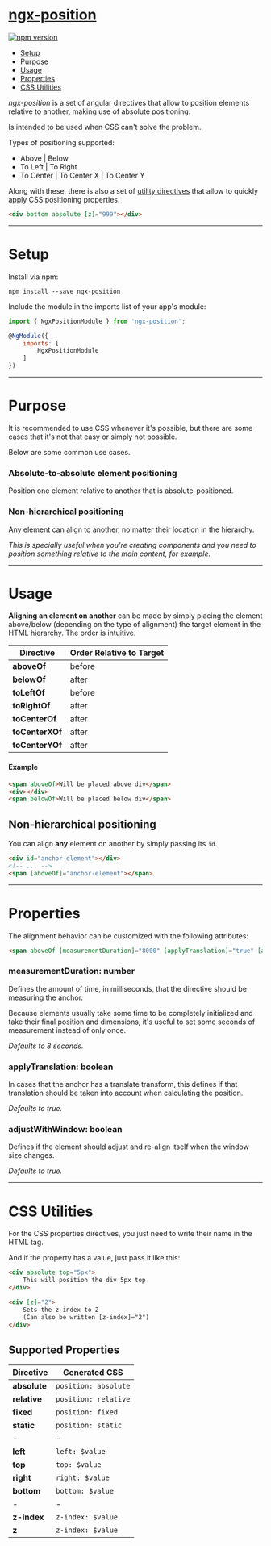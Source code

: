 # [ngx-position](https://github.com/sergiocarneiro/ngx-position)

[![npm version](https://badge.fury.io/js/ngx-position.svg)](https://www.npmjs.com/package/ngx-position)

* [Setup](#setup)
* [Purpose](#purpose)
* [Usage](#usage)
* [Properties](#properties)
* [CSS Utilities](#css-utilities)

*ngx-position* is a set of angular directives that allow to position elements relative to another, making use of absolute positioning.

Is intended to be used when CSS can't solve the problem.

Types of positioning supported:

* Above | Below
* To Left  | To Right
* To Center | To Center X | To Center Y

Along with these, there is also a set of [utility directives](#css-utilities) that allow to quickly apply CSS positioning properties.

```html
<div bottom absolute [z]="999"></div>
```

-----------

# Setup

Install via npm:
```
npm install --save ngx-position
```

Include the module in the imports list of your app's module:
```js
import { NgxPositionModule } from 'ngx-position';

@NgModule({
    imports: [
        NgxPositionModule
    ]
})
```

-----------

# Purpose

It is recommended to use CSS whenever it's possible, but there are some cases that it's not that easy or simply not possible.

Below are some common use cases.

### Absolute-to-absolute element positioning

Position one element relative to another that is absolute-positioned.

### Non-hierarchical positioning

Any element can align to another, no matter their location in the hierarchy.

_This is specially useful when you're creating components and you need to position something relative to the main content, for example._

-----------

# Usage

**Aligning an element on another** can be made by simply placing the element above/below (depending on the type of alignment) the target element in the HTML hierarchy. The order is intuitive.

| Directive | Order Relative to Target |
| ---------------|----------------|
| **aboveOf** | before |
| **belowOf** | after |
| **toLeftOf** | before |
| **toRightOf** | after |
| **toCenterOf** | after |
| **toCenterXOf** | after |
| **toCenterYOf** | after |

#### Example
```html
<span aboveOf>Will be placed above div</span>
<div></div>
<span belowOf>Will be placed below div</span>
```

## Non-hierarchical positioning
You can align **any** element on another by simply passing its `id`.
```html
<div id="anchor-element"></div>
<!-- ... -->
<span [aboveOf]="anchor-element"></span>
```

-----------

# Properties
The alignment behavior can be customized with the following attributes:
```html
<span aboveOf [measurementDuration]="8000" [applyTranslation]="true" [adjustWithWindow]="true"></span>
```

### measurementDuration: number
Defines the amount of time, in milliseconds, that the directive should be measuring the anchor.

Because elements usually take some time to be completely initialized and take their final position and dimensions,
it's useful to set some seconds of measurement instead of only once.

*Defaults to 8 seconds.*

### applyTranslation: boolean
In cases that the anchor has a translate transform, this defines if that translation should be taken into account when calculating the position.

*Defaults to true.*

### adjustWithWindow: boolean
Defines if the element should adjust and re-align itself when the window size changes.

*Defaults to true.*

-----------

# CSS Utilities

For the CSS properties directives, you just need to write their name in the HTML tag.

And if the property has a value, just pass it like this:

```html
<div absolute top="5px">
    This will position the div 5px top
</div>

<div [z]="2">
    Sets the z-index to 2
    (Can also be written [z-index]="2")
</div>
```

## Supported Properties

| Directive | Generated CSS |
| ---------------|----------------|
| **absolute** | `position: absolute` |
| **relative** | `position: relative` |
| **fixed** | `position: fixed` |
| **static** | `position: static` |
|-|-|
| **left** | `left: $value` |
| **top** | `top: $value` |
| **right** | `right: $value` |
| **bottom** | `bottom: $value` |
|-|-|
| **z-index** | `z-index: $value` |
| **z** | `z-index: $value` |
